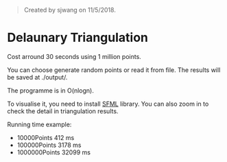 
> Created by sjwang on 11/5/2018.


# Delaunary Triangulation

Cost arround 30 seconds using 1 million points.

You can choose generate random points or read it from file.
The results will be saved at ./output/.

The programme is in O(nlogn).

To visualise it, you need to install [SFML](https://www.sfml-dev.org) library.
You can also zoom in to check the detail in triangulation results.


Running time example:
* 10000Points 		412 ms
* 100000Points		3178 ms
* 1000000Points	32099 ms